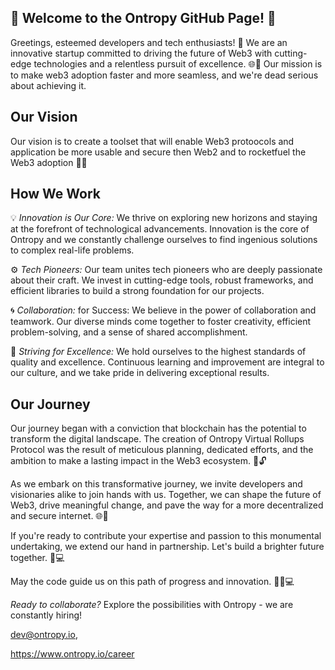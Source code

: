 
## 🚀 Welcome to the Ontropy GitHub Page! 🚀

Greetings, esteemed developers and tech enthusiasts! 👋 We are an innovative startup committed to driving the future of Web3 with cutting-edge technologies and a relentless pursuit of excellence. 🌐💫 Our mission is to make web3 adoption faster and more seamless, and we're dead serious about achieving it.

## Our Vision

Our vision is to create a toolset that will enable Web3 protoocols and application be more usable and secure then Web2 and to rocketfuel the Web3 adoption 🌟🚀

## How We Work

💡 *Innovation is Our Core:* We thrive on exploring new horizons and staying at the forefront of technological advancements. Innovation is the core of Ontropy and we constantly challenge ourselves to find ingenious solutions to complex real-life problems.

⚙️ *Tech Pioneers:* Our team unites tech pioneers who are deeply passionate about their craft. We invest in cutting-edge tools, robust frameworks, and efficient libraries to build a strong foundation for our projects.

🌀 *Collaboration:* for Success: We believe in the power of collaboration and teamwork. Our diverse minds come together to foster creativity, efficient problem-solving, and a sense of shared accomplishment.

🚀 *Striving for Excellence:* We hold ourselves to the highest standards of quality and excellence. Continuous learning and improvement are integral to our culture, and we take pride in delivering exceptional results.

## Our Journey

Our journey began with a conviction that blockchain has the potential to transform the digital landscape. The creation of Ontropy Virtual Rollups Protocol was the result of meticulous planning, dedicated efforts, and the ambition to make a lasting impact in the Web3 ecosystem. 🎉🔓

As we embark on this transformative journey, we invite developers and visionaries alike to join hands with us. Together, we can shape the future of Web3, drive meaningful change, and pave the way for a more decentralized and secure internet. 🌐🌌

If you're ready to contribute your expertise and passion to this monumental undertaking, we extend our hand in partnership. Let's build a brighter future together. 🤝💻

May the code guide us on this path of progress and innovation. 🧙‍♂️💻

*Ready to collaborate?* Explore the possibilities with Ontropy - we are constantly hiring! 

dev@ontropy.io, 

https://www.ontropy.io/career